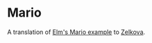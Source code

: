 # Mario

A translation of [Elm's Mario example](https://github.com/elm-lang/elm-lang.org/blob/009de952c89592c180c43b60137f338651a1f9f6/public/examples/Intermediate/Mario.elm) to [Zelkova](https://github.com/jamesmacaulay/zelkova).